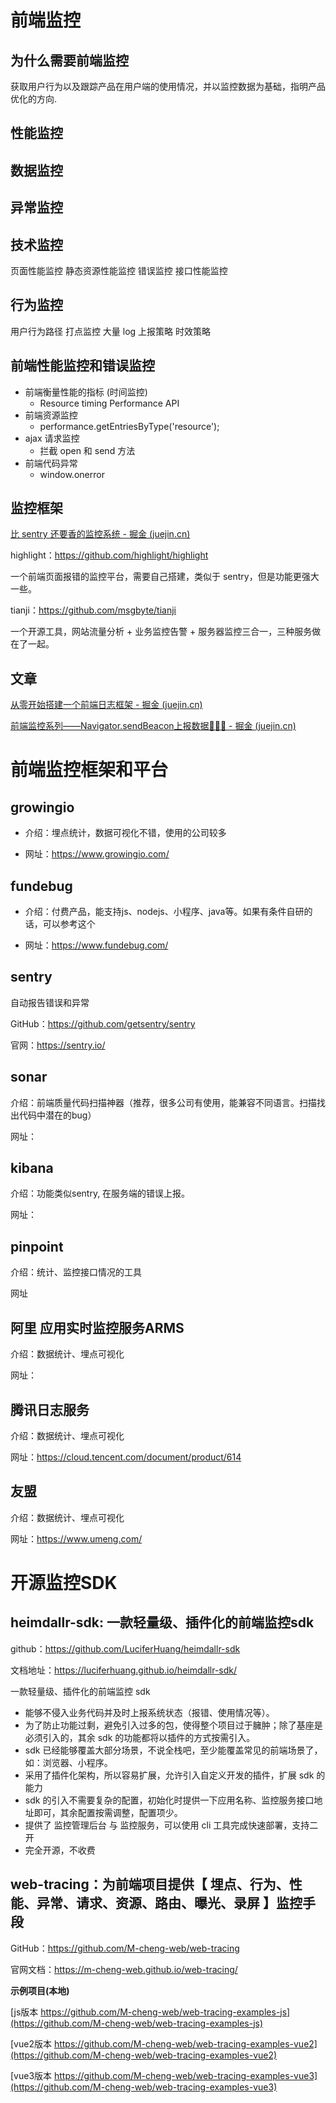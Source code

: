 # 前端监控

## 为什么需要前端监控

获取用户行为以及跟踪产品在用户端的使用情况，并以监控数据为基础，指明产品优化的方向.

## 性能监控

## 数据监控

## 异常监控

## 技术监控

页面性能监控
静态资源性能监控
错误监控
接口性能监控

## 行为监控

用户行为路径
打点监控
大量 log 上报策略
时效策略

## 前端性能监控和错误监控

- 前端衡量性能的指标 (时间监控)
  - Resource timing Performance API
- 前端资源监控
  - performance.getEntriesByType('resource');
- ajax 请求监控
  - 拦截 open 和 send 方法
- 前端代码异常
  - window.onerror

## 监控框架

[比 sentry 还要香的监控系统 - 掘金 (juejin.cn)](https://juejin.cn/post/7275150470670270524)

highlight：https://github.com/highlight/highlight

一个前端页面报错的监控平台，需要自己搭建，类似于 sentry，但是功能更强大一些。

tianji：https://github.com/msgbyte/tianji

一个开源工具，网站流量分析 + 业务监控告警 + 服务器监控三合一，三种服务做在了一起。

## 文章

[从零开始搭建一个前端日志框架 - 掘金 (juejin.cn)](https://juejin.cn/post/7257922419329957948)

[前端监控系列——Navigator.sendBeacon上报数据🚀🚀🚀 - 掘金 (juejin.cn)](https://juejin.cn/post/7280783758618755108)

# 前端监控框架和平台

## growingio

- 介绍：埋点统计，数据可视化不错，使用的公司较多

- 网址：https://www.growingio.com/

## fundebug

- 介绍：付费产品，能支持js、nodejs、小程序、java等。如果有条件自研的话，可以参考这个

- 网址：https://www.fundebug.com/

## sentry

自动报告错误和异常

GitHub：https://github.com/getsentry/sentry

官网：https://sentry.io/

## sonar

介绍：前端质量代码扫描神器（推荐，很多公司有使用，能兼容不同语言。扫描找出代码中潜在的bug）

网址：

## kibana

介绍：功能类似sentry, 在服务端的错误上报。

网址：

## pinpoint

介绍：统计、监控接口情况的工具

网址

## 阿里 应用实时监控服务ARMS

介绍：数据统计、埋点可视化

网址：

## 腾讯日志服务

介绍：数据统计、埋点可视化

网址：https://cloud.tencent.com/document/product/614

## 友盟

介绍：数据统计、埋点可视化

网址：https://www.umeng.com/

# 开源监控SDK

## heimdallr-sdk: 一款轻量级、插件化的前端监控sdk

github：https://github.com/LuciferHuang/heimdallr-sdk

文档地址：https://luciferhuang.github.io/heimdallr-sdk/

一款轻量级、插件化的前端监控 sdk

- 能够不侵入业务代码并及时上报系统状态（报错、使用情况等）。
- 为了防止功能过剩，避免引入过多的包，使得整个项目过于臃肿；除了基座是必须引入的，其余 sdk 的功能都将以插件的方式按需引入。
- sdk 已经能够覆盖大部分场景，不说全栈吧，至少能覆盖常见的前端场景了，如：浏览器、小程序。
- 采用了插件化架构，所以容易扩展，允许引入自定义开发的插件，扩展 sdk 的能力
- sdk 的引入不需要复杂的配置，初始化时提供一下应用名称、监控服务接口地址即可，其余配置按需调整，配置项少。
- 提供了 监控管理后台 与 监控服务，可以使用 cli 工具完成快速部署，支持二开
- 完全开源，不收费

## web-tracing：为前端项目提供【 埋点、行为、性能、异常、请求、资源、路由、曝光、录屏 】监控手段

GitHub：https://github.com/M-cheng-web/web-tracing

官网文档：https://m-cheng-web.github.io/web-tracing/

**示例项目(本地)**

[js版本 https://github.com/M-cheng-web/web-tracing-examples-js](https://github.com/M-cheng-web/web-tracing-examples-js)

[vue2版本 https://github.com/M-cheng-web/web-tracing-examples-vue2](https://github.com/M-cheng-web/web-tracing-examples-vue2)

[vue3版本 https://github.com/M-cheng-web/web-tracing-examples-vue3](https://github.com/M-cheng-web/web-tracing-examples-vue3)
